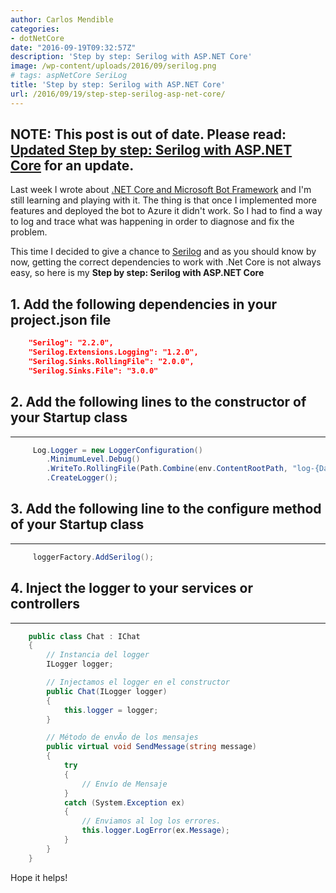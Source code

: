 ```yaml
---
author: Carlos Mendible
categories:
- dotNetCore
date: "2016-09-19T09:32:57Z"
description: 'Step by step: Serilog with ASP.NET Core'
image: /wp-content/uploads/2016/09/serilog.png
# tags: aspNetCore SeriLog
title: 'Step by step: Serilog with ASP.NET Core'
url: /2016/09/19/step-step-serilog-asp-net-core/
---
```


## **NOTE**: This post is out of date. Please read: [Updated Step by step: Serilog with ASP.NET Core](https://carlos.mendible.com/2019/01/14/updated-step-step-serilog-asp-net-core/) for an update. 

Last week I wrote about <a href="https://carlos.mendible.com/2016/09/11/netcore-and-microsoft-bot-framework/" target="_blank">.NET Core and Microsoft Bot Framework</a> and I'm still learning and playing with it. The thing is that once I implemented more features and deployed the bot to Azure it didn't work. So I had to find a way to log and trace what was happening in order to diagnose and fix the problem.

This time I decided to give a chance to <a href="https://serilog.net/" target="_blank">Serilog</a> and as you should know by now, getting the correct dependencies to work with .Net Core is not always easy, so here is my **Step by step: Serilog with ASP.NET Core**

## 1. Add the following dependencies in your project.json file

``` json
    "Serilog": "2.2.0",
    "Serilog.Extensions.Logging": "1.2.0",
    "Serilog.Sinks.RollingFile": "2.0.0",
    "Serilog.Sinks.File": "3.0.0"
```

## 2. Add the following lines to the constructor of your Startup class
---  

``` csharp
     Log.Logger = new LoggerConfiguration()
        .MinimumLevel.Debug()
        .WriteTo.RollingFile(Path.Combine(env.ContentRootPath, "log-{Date}.txt"))
        .CreateLogger();
```

## 3. Add the following line to the configure method of your Startup class
---  

``` csharp
     loggerFactory.AddSerilog();
```

## 4. Inject the logger to your services or controllers
---

``` csharp
    public class Chat : IChat
    {
        // Instancia del logger
        ILogger logger;

        // Injectamos el logger en el constructor
        public Chat(ILogger logger)
        {
            this.logger = logger;
        }

        // Método de envÃ­o de los mensajes
        public virtual void SendMessage(string message)
        {
            try
            {
                // Enví­o de Mensaje
            }
            catch (System.Exception ex)
            {
                // Enviamos al log los errores.
                this.logger.LogError(ex.Message);
            }
        }
    }
```

Hope it helps!